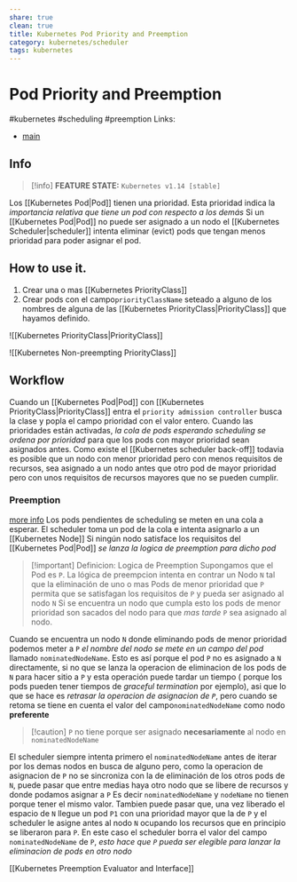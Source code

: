 ```yaml
---
share: true
clean: true
title: Kubernetes Pod Priority and Preemption
category: kubernetes/scheduler
tags: kubernetes
---
```

# Pod Priority and Preemption

#kubernetes #scheduling #preemption 
Links:
- [main](https://kubernetes.io/docs/concepts/scheduling-eviction/pod-priority-preemption/)

## Info
> [!info] **FEATURE STATE:** `Kubernetes v1.14 [stable]`

Los [[Kubernetes Pod|Pod]] tienen una prioridad.
Esta prioridad indica la *importancia relativa que tiene un pod con respecto a los demás*
Si un [[Kubernetes Pod|Pod]] no puede ser asignado a un nodo el [[Kubernetes Scheduler|scheduler]] intenta eliminar (evict) pods que tengan menos prioridad para poder asignar el pod.

## How to use it.

1. Crear una o mas [[Kubernetes PriorityClass]]
2. Crear pods con el campo`priorityClassName` seteado a alguno de los nombres de alguna de las [[Kubernetes PriorityClass|PriorityClass]] que hayamos definido. 

![[Kubernetes PriorityClass|PriorityClass]]

![[Kubernetes Non-preempting PriorityClass]]

## Workflow
Cuando un [[Kubernetes Pod|Pod]] con [[Kubernetes PriorityClass|PriorityClass]] entra el `priority admission controller` busca la clase y popla el campo prioridad con el valor entero.
Cuando las prioridades están activadas, *la cola de pods esperando scheduling se ordena por prioridad* para que los pods con mayor prioridad sean asignados antes.
Como existe el [[Kubernetes scheduler back-off]] todavia es posible que un nodo con menor prioridad pero con menos requisitos de recursos, sea asignado a un nodo antes que otro pod de mayor prioridad pero con unos requisitos de recursos mayores que no se pueden cumplir.

### Preemption 
[more info](https://kubernetes.io/docs/concepts/scheduling-eviction/pod-priority-preemption/#preemption)
Los pods pendientes de scheduling se meten en una cola a esperar.
El scheduler toma un pod de la cola e intenta asignarlo a un [[Kubernetes Node]]
Si ningún nodo satisface los requisitos del [[Kubernetes Pod|Pod]] *se lanza la logica de preemption para dicho pod*

> [!important] Definicion: Logica de Preemption
Supongamos que el Pod es `P`.
La lógica de preempcion intenta en contrar un Nodo `N` tal que la eliminación de uno o mas Pods de menor prioridad que `P` permita que se satisfagan los requisitos de `P` y pueda ser asignado al nodo `N`
Si se encuentra un nodo que cumpla esto los pods de menor prioridad son sacados del nodo para que *mas tarde* `P` sea asignado al nodo.

Cuando se encuentra un nodo `N` donde eliminando pods de menor prioridad podemos meter a `P` *el nombre del nodo se mete en un campo del pod* llamado `nominatedNodeName`.
Esto es así porque el pod `P` no es asignado a `N` directamente, si no que se lanza la operacion de eliminacion de los pods de `N` para hacer sitio a `P` y esta operación puede tardar un tiempo ( porque los pods pueden tener tiempos de *graceful termination* por ejemplo), asi que lo que se hace es *retrasar la operacion de asignacion de `P`*, pero cuando se retoma se tiene en cuenta el valor del campo`nominatedNodeName` como nodo **preferente**

> [!caution] `P` no tiene porque ser asignado **necesariamente** al nodo en `nominatedNodeName`

El scheduler siempre intenta primero el `nominatedNodeName` antes de iterar por los demas nodos en busca de alguno pero, como la operacion de asignacion de `P` no se sincroniza con la de eliminación de los otros pods de `N`, puede pasar que entre medias haya otro nodo que se libere de recursos y donde podamos asignar a `P`
Es decir `nominatedNodeName` y `nodeName` no tienen porque tener el mismo valor.
Tambien puede pasar que, una vez liberado el espacio de `N` llegue un pod `P1` con una prioridad mayor que la de `P` y el scheduler le asigne antes al nodo `N` ocupando los recursos que en principio se liberaron para `P`. 
En este caso el scheduler borra el valor del campo `nominatedNodeName` de `P`, *esto hace que `P` pueda ser elegible para lanzar la eliminacion de pods en otro nodo* 


[[Kubernetes Preemption Evaluator and Interface]]